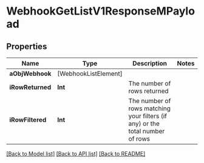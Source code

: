 # WebhookGetListV1ResponseMPayload

## Properties
Name | Type | Description | Notes
------------ | ------------- | ------------- | -------------
**aObjWebhook** | [WebhookListElement] |  | 
**iRowReturned** | **Int** | The number of rows returned | 
**iRowFiltered** | **Int** | The number of rows matching your filters (if any) or the total number of rows | 

[[Back to Model list]](../README.md#documentation-for-models) [[Back to API list]](../README.md#documentation-for-api-endpoints) [[Back to README]](../README.md)


